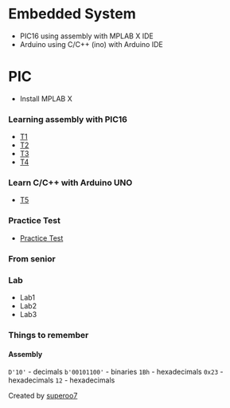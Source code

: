 # Embedded System
* PIC16 using assembly with MPLAB X IDE
* Arduino using C/C++ (ino) with Arduino IDE

# PIC
* Install MPLAB X

### Learning assembly with PIC16
* [T1](./t1/T1.md)
* [T2](./t2/T2.pdf)
* [T3](./t3/T3.pdf)
* [T4](./t4/T4.md)

### Learn C/C++ with Arduino UNO
* [T5](./t5/T5.md)

### Practice Test
* [Practice Test]()

### From senior


### Lab
* Lab1
* Lab2
* Lab3		

### Things to remember
#### Assembly
`D'10'` 		- decimals
`b'00101100'` 	- binaries
`1Bh` 			- hexadecimals
`0x23`			- hexadecimals
`12` 			- hexadecimals

		
		
Created by [superoo7](http://superoo7)


